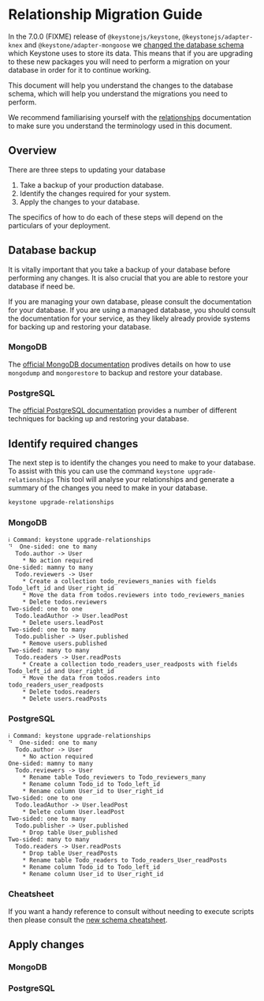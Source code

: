 <!--[meta]
section: guides
title: Relationship Migration Guide
[meta]-->

# Relationship Migration Guide

In the 7.0.0 (FIXME) release of `@keystonejs/keystone`, `@keystonejs/adapter-knex` and `@keystone/adapter-mongoose` we [changed the database schema](/docs/discussions/new-data-schema.md) which Keystone uses to store its data.
This means that if you are upgrading to these new packages you will need to perform a migration on your database in order for it to continue working.

This document will help you understand the changes to the database schema, which will help you understand the migrations you need to perform.

We recommend familiarising yourself with the [relationships](/docs/discussions/relationships.md) documentation to make sure you understand the terminology used in this document.

## Overview

There are three steps to updating your database

1. Take a backup of your production database.
2. Identify the changes required for your system.
3. Apply the changes to your database.

The specifics of how to do each of these steps will depend on the particulars of your deployment.

## Database backup

It is vitally important that you take a backup of your database before performing any changes.
It is also crucial that you are able to restore your database if need be.

If you are managing your own database, please consult the documentation for your database.
If you are using a managed database, you should consult the documentation for your service, as they likely already provide systems for backing up and restoring your database.

### MongoDB

The [official MongoDB documentation](https://docs.mongodb.com/manual/tutorial/backup-and-restore-tools/) prodives details on how to use `mongodump` and `mongorestore` to backup and restore your database.

### PostgreSQL

The [official PostgreSQL documentation](https://www.postgresql.org/docs/12/backup.html) provides a number of different techniques for backing up and restoring your database.

## Identify required changes

The next step is to identify the changes you need to make to your database.
To assist with this you can use the command `keystone upgrade-relationships`
This tool will analyse your relationships and generate a summary of the changes you need to make in your database.

```bash
keystone upgrade-relationships
```

### MongoDB

```shell title=Output showLanguage=false allowCopy=false
ℹ Command: keystone upgrade-relationships
⠙  One-sided: one to many
  Todo.author -> User
    * No action required
One-sided: mamny to many
  Todo.reviewers -> User
    * Create a collection todo_reviewers_manies with fields Todo_left_id and User_right_id
    * Move the data from todos.reviewers into todo_reviewers_manies
    * Delete todos.reviewers
Two-sided: one to one
  Todo.leadAuthor -> User.leadPost
    * Delete users.leadPost
Two-sided: one to many
  Todo.publisher -> User.published
    * Remove users.published
Two-sided: many to many
  Todo.readers -> User.readPosts
    * Create a collection todo_readers_user_readposts with fields Todo_left_id and User_right_id
    * Move the data from todos.readers into todo_readers_user_readposts
    * Delete todos.readers
    * Delete users.readPosts
```

### PostgreSQL

```shell title=Output showLanguage=false allowCopy=false
ℹ Command: keystone upgrade-relationships
⠙  One-sided: one to many
  Todo.author -> User
    * No action required
One-sided: mamny to many
  Todo.reviewers -> User
    * Rename table Todo_reviewers to Todo_reviewers_many
    * Rename column Todo_id to Todo_left_id
    * Rename column User_id to User_right_id
Two-sided: one to one
  Todo.leadAuthor -> User.leadPost
    * Delete column User.leadPost
Two-sided: one to many
  Todo.publisher -> User.published
    * Drop table User_published
Two-sided: many to many
  Todo.readers -> User.readPosts
    * Drop table User_readPosts
    * Rename table Todo_readers to Todo_readers_User_readPosts
    * Rename column Todo_id to Todo_left_id
    * Rename column User_id to User_right_id
```

### Cheatsheet

If you want a handy reference to consult without needing to execute scripts then please consult the [new schema cheatsheet](/docs/guides/new-schema-cheatsheet.md).

## Apply changes

### MongoDB

### PostgreSQL
